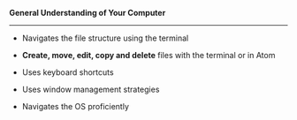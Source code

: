 **General Understanding of Your Computer**

------------

- Navigates the file structure using the terminal

- **Create, move, edit, copy and delete** files with the terminal or in Atom

- Uses keyboard shortcuts

- Uses window management strategies

- Navigates the OS proficiently
